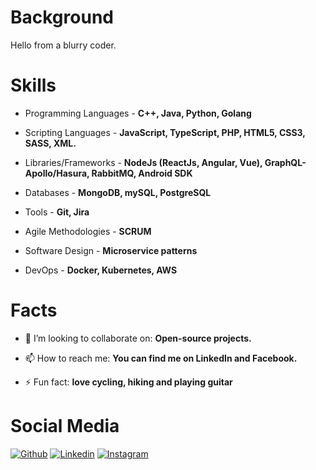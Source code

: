 # Background  #

Hello from a blurry coder. 
# Skills #

- Programming Languages - **C++, Java, Python, Golang**

- Scripting Languages - **JavaScript, TypeScript, PHP, HTML5, CSS3, SASS, XML.**

- Libraries/Frameworks - **NodeJs (ReactJs, Angular, Vue), GraphQL-Apollo/Hasura, RabbitMQ, Android SDK**

- Databases - **MongoDB, mySQL, PostgreSQL** 

- Tools - **Git, Jira** 

- Agile Methodologies - **SCRUM**

- Software Design - **Microservice patterns**

- DevOps - **Docker, Kubernetes, AWS**


# Facts #
- 👯 I’m looking to collaborate on: **Open-source projects.**

- 📫 How to reach me: **You can find me on LinkedIn and Facebook.**
- ⚡ Fun fact: **love cycling, hiking and playing guitar**

# Social Media #

[![Github](https://img.shields.io/badge/-Github-000?style=flat&logo=Github&logoColor=white)](https://github.com/meshu3369)
[![Linkedin](https://img.shields.io/badge/-LinkedIn-blue?style=flat&logo=Linkedin&logoColor=white)](https://www.linkedin.com/in/meshudebnath/)
[![Instagram](https://img.shields.io/badge/-Instagram-c13584?style=flat&labelColor=c13584&logo=instagram&logoColor=white)](https://www.instagram.com/notmeshu/)
